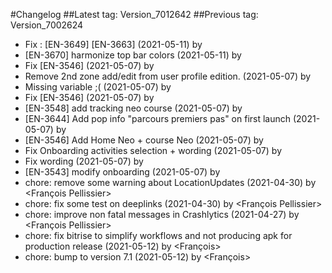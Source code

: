 #Changelog
##Latest tag: Version_7012642
##Previous tag: Version_7002624
* Fix : [EN-3649] [EN-3663] (2021-05-11) by <Jr>
* [EN-3670] harmonize top bar colors (2021-05-11) by <Jr>
* Fix [EN-3546] (2021-05-07) by <Jr>
* Remove 2nd zone add/edit from user profile edition. (2021-05-07) by <Jr>
* Missing variable ;( (2021-05-07) by <Jr>
* Fix [EN-3546] (2021-05-07) by <Jr>
* [EN-3548] add tracking neo course (2021-05-07) by <Jr>
* [EN-3644] Add pop info "parcours premiers pas" on first launch (2021-05-07) by <Jr>
* [EN-3546] Add Home Neo + course Neo (2021-05-07) by <Jr>
* Fix Onboarding activities selection + wording (2021-05-07) by <Jr>
* Fix wording (2021-05-07) by <Jr>
* [EN-3543] modify onboarding (2021-05-07) by <Jr>
* chore: remove some warning about LocationUpdates (2021-04-30) by <François Pellissier>
* chore: fix some test on deeplinks (2021-04-30) by <François Pellissier>
* chore: improve non fatal messages in Crashlytics (2021-04-27) by <François Pellissier>
* chore: fix bitrise to simplify workflows and not producing apk for production release (2021-05-12) by <François>
* chore: bump to version 7.1 (2021-05-12) by <François>

